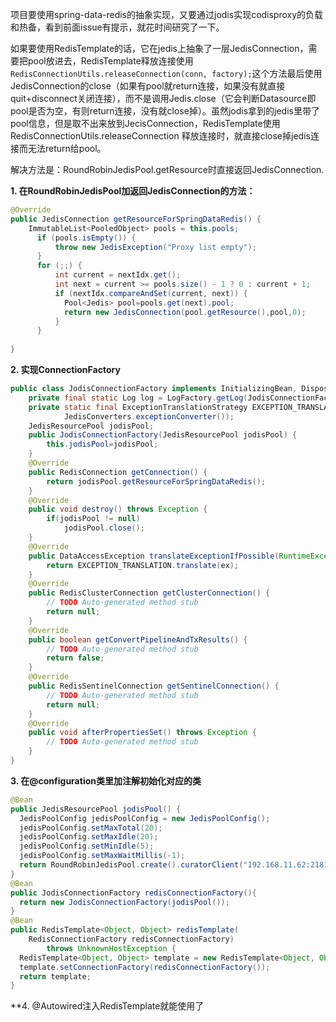项目要使用spring-data-redis的抽象实现，又要通过jodis实现codisproxy的负载和热备，看到前面issue有提示，就花时间研究了一下。

如果要使用RedisTemplate的话，它在jedis上抽象了一层JedisConnection，需要把pool放进去，RedisTemplate释放连接使用`RedisConnectionUtils.releaseConnection(conn, factory);`这个方法最后使用JedisConnection的close（如果有pool就return连接，如果没有就直接quit+disconnect关闭连接），而不是调用Jedis.close（它会判断Datasource即pool是否为空，有则return连接，没有就close掉）。虽然jodis拿到的jedis里带了pool信息，但是取不出来放到JecisConnection，RedisTemplate使用RedisConnectionUtils.releaseConnection 释放连接时，就直接close掉jedis连接而无法return给pool。

解决方法是：RoundRobinJedisPool.getResource时直接返回JedisConnection.

**1. 在RoundRobinJedisPool加返回JedisConnection的方法：**

```java
@Override
public JedisConnection getResourceForSpringDataRedis() {
    ImmutableList<PooledObject> pools = this.pools;
      if (pools.isEmpty()) {
          throw new JedisException("Proxy list empty");
      }
      for (;;) {
          int current = nextIdx.get();
          int next = current >= pools.size() - 1 ? 0 : current + 1;
          if (nextIdx.compareAndSet(current, next)) {      
            Pool<Jedis> pool=pools.get(next).pool;
            return new JedisConnection(pool.getResource(),pool,0);
          }
      }
    
}
```

**2. 实现ConnectionFactory**

```java
public class JodisConnectionFactory implements InitializingBean, DisposableBean, RedisConnectionFactory {
	private final static Log log = LogFactory.getLog(JodisConnectionFactory.class);
	private static final ExceptionTranslationStrategy EXCEPTION_TRANSLATION = new PassThroughExceptionTranslationStrategy(
			JedisConverters.exceptionConverter());	
	JedisResourcePool jodisPool;	
	public JodisConnectionFactory(JedisResourcePool jodisPool) {
		this.jodisPool=jodisPool;
	}
	@Override
	public RedisConnection getConnection() {		
		return jodisPool.getResourceForSpringDataRedis();
	}
	@Override
	public void destroy() throws Exception {
		if(jodisPool != null)
			jodisPool.close();
	}
	@Override
	public DataAccessException translateExceptionIfPossible(RuntimeException ex) {
		return EXCEPTION_TRANSLATION.translate(ex);
	}	
	@Override
	public RedisClusterConnection getClusterConnection() {
		// TODO Auto-generated method stub
		return null;
	}
	@Override
	public boolean getConvertPipelineAndTxResults() {
		// TODO Auto-generated method stub
		return false;
	}
	@Override
	public RedisSentinelConnection getSentinelConnection() {
		// TODO Auto-generated method stub
		return null;
	}	
	@Override
	public void afterPropertiesSet() throws Exception {
		// TODO Auto-generated method stub
	}
}
```
**3. 在@configuration类里加注解初始化对应的类**

```java
@Bean
public JedisResourcePool jodisPool() {
  JedisPoolConfig jedisPoolConfig = new JedisPoolConfig();
  jedisPoolConfig.setMaxTotal(20);
  jedisPoolConfig.setMaxIdle(20);
  jedisPoolConfig.setMinIdle(5);
  jedisPoolConfig.setMaxWaitMillis(-1);
  return RoundRobinJedisPool.create().curatorClient("192.168.11.62:2181", 30000).zkProxyDir("/jodis/codis-demo").build();
}
@Bean
public JodisConnectionFactory redisConnectionFactory(){
  return new JodisConnectionFactory(jodisPool());
}	
@Bean
public RedisTemplate<Object, Object> redisTemplate(
    RedisConnectionFactory redisConnectionFactory)
        throws UnknownHostException {
  RedisTemplate<Object, Object> template = new RedisTemplate<Object, Object>();
  template.setConnectionFactory(redisConnectionFactory());
  return template;
}
```
**4. @Autowired注入RedisTemplate就能使用了